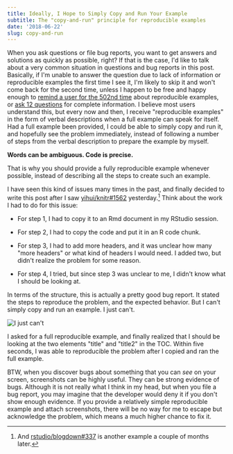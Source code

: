 ```yaml
---
title: Ideally, I Hope to Simply Copy and Run Your Example
subtitle: The "copy-and-run" principle for reproducible examples
date: '2018-06-22'
slug: copy-and-run
---
```


When you ask questions or file bug reports, you want to get answers and solutions as quickly as possible, right? If that is the case, I'd like to talk about a very common situation in questions and bug reports in this post. Basically, if I'm unable to answer the question due to lack of information or reproducible examples the first time I see it, I'm likely to skip it and won't come back for the second time, unless I happen to be free and happy enough to [remind a user for the 502nd time](/en/2017/10/501st-reminder/) about reproducible examples, or [ask 12 questions](/en/2017/11/12-questions/) for complete information. I believe most users understand this, but every now and then, I receive "reproducible examples" in the form of verbal descriptions when a full example can speak for itself. Had a full example been provided, I could be able to simply copy and run it, and hopefully see the problem immediately, instead of following a number of steps from the verbal description to prepare the example by myself.

**Words can be ambiguous. Code is precise.**

That is why you should provide a fully reproducible example whenever possible, instead of describing all the steps to create such an example.

I have seen this kind of issues many times in the past, and finally decided to write this post after I saw [yihui/knitr#1562](https://github.com/yihui/knitr/issues/1562) yesterday.[^1] Think about the work I had to do for this issue:

- For step 1, I had to copy it to an Rmd document in my RStudio session.

- For step 2, I had to copy the code and put it in an R code chunk.

- For step 3, I had to add more headers, and it was unclear how many "more headers" or what kind of headers I would need. I added two, but didn't realize the problem for some reason.

- For step 4, I tried, but since step 3 was unclear to me, I didn't know what I should be looking at.

In terms of the structure, this is actually a pretty good bug report. It stated the steps to reproduce the problem, and the expected behavior. But I can't simply copy and run an example. I just can't.

![I just can't](https://slides.yihui.org/images/cant-do-it.jpg)

I asked for a full reproducible example, and finally realized that I should be looking at the two elements "title" and "title2" in the TOC. Within five seconds, I was able to reproducible the problem after I copied and ran the full example.

BTW, when you discover bugs about something that you can _see_ on your screen, screenshots can be highly useful. They can be strong evidence of bugs. Although it is not really what I think in my head, but when you file a bug report, you may imagine that the developer would deny it if you don't show enough evidence. If you provide a relatively simple reproducible example and attach screenshots, there will be no way for me to escape but acknowledge the problem, which means a much higher chance to fix it.

[^1]: And [rstudio/blogdown#337](https://github.com/rstudio/blogdown/issues/337) is another example a couple of months later.
